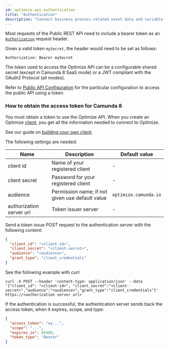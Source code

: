 ```yaml
---
id: optimize-api-authentication
title: "Authentication"
description: "Connect business process-related event data and variable data held in external systems from third-party systems to Optimize, and more."
---
```


Most requests of the Public REST API need to include a bearer token
as an [`Authorization`](https://tools.ietf.org/html/rfc7235#section-4.2) request header.

Given a valid token `mySecret`, the header would need to be set as follows:

```
Authorization: Bearer mySecret
```

The token used to access the Optimize API can be a configurable shared secret (except in Camunda 8 SaaS mode) or a JWT compliant with the OAuth2 Protocol (all modes).

Refer to [Public API Configuration](../../self-managed/optimize-deployment/configuration/system-configuration.md#public-api) for the particular configuration to access the public API using a token.

### How to obtain the access token for Camunda 8

You must obtain a token to use the Optimize API. When you create an Optimize [client]($docs$/guides/setup-client-connection-credentials/), you get all the information needed to connect to Optimize.

See our guide on [building your own client]($docs$/apis-tools/build-your-own-client/).

The following settings are needed:

| Name                     | Description                                     | Default value         |
| ------------------------ | ----------------------------------------------- | --------------------- |
| client id                | Name of your registered client                  | -                     |
| client secret            | Password for your registered client             | -                     |
| audience                 | Permission name; if not given use default value | `optimize.camunda.io` |
| authorization server url | Token issuer server                             | -                     |

Send a token issue _POST_ request to the authentication server with the following content:

```json
{
  "client_id": "<client-id>",
  "client_secret": "<client-secret>",
  "audience": "<audience>",
  "grant_type": "client_credentials"
}
```

See the following example with _curl_:

```shell
curl -X POST --header 'content-type: application/json' --data '{"client_id": "<client-id>", "client_secret":"<client-secret>","audience":"<audience>","grant_type":"client_credentials"}' https://<authorization server url>
```

If the authentication is successful, the authentication server sends back the access token, when it expires, scope, and type:

```json
{
  "access_token": "ey...",
  "scope": "...",
  "expires_in": 86400,
  "token_type": "Bearer"
}
```
